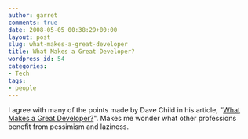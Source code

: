 ```yaml
---
author: garret
comments: true
date: 2008-05-05 00:38:29+00:00
layout: post
slug: what-makes-a-great-developer
title: What Makes a Great Developer?
wordpress_id: 54
categories:
- Tech
tags:
- people
---
```


I agree with many of the points made by Dave Child in his article, "[What Makes a Great Developer?](http://www.ilovejackdaniels.com/blog/what-makes-a-great-developer/)". Makes me wonder what other professions benefit from pessimism and laziness.
